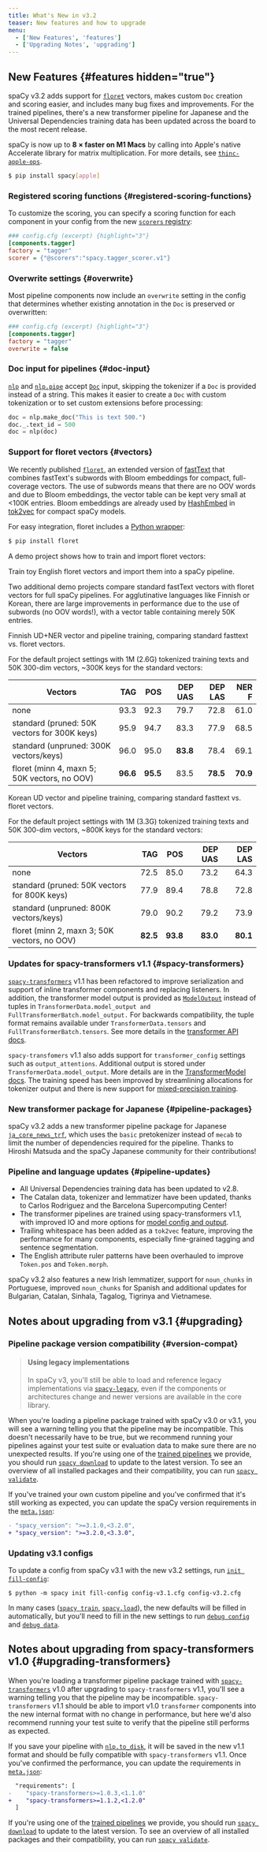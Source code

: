 ```yaml
---
title: What's New in v3.2
teaser: New features and how to upgrade
menu:
  - ['New Features', 'features']
  - ['Upgrading Notes', 'upgrading']
---
```


## New Features {#features hidden="true"}

spaCy v3.2 adds support for [`floret`](https://github.com/explosion/floret)
vectors, makes custom `Doc` creation and scoring easier, and includes many bug
fixes and improvements. For the trained pipelines, there's a new transformer
pipeline for Japanese and the Universal Dependencies training data has been
updated across the board to the most recent release.

<Infobox title="Improve performance for spaCy on Apple M1 with AppleOps" variant="warning" emoji="📣">

spaCy is now up to **8 &times; faster on M1 Macs** by calling into Apple's
native Accelerate library for matrix multiplication. For more details, see
[`thinc-apple-ops`](https://github.com/explosion/thinc-apple-ops).

```bash
$ pip install spacy[apple]
```

</Infobox>

### Registered scoring functions {#registered-scoring-functions}

To customize the scoring, you can specify a scoring function for each component
in your config from the new [`scorers` registry](/api/top-level#registry):

```ini
### config.cfg (excerpt) {highlight="3"}
[components.tagger]
factory = "tagger"
scorer = {"@scorers":"spacy.tagger_scorer.v1"}
```

### Overwrite settings {#overwrite}

Most pipeline components now include an `overwrite` setting in the config that
determines whether existing annotation in the `Doc` is preserved or overwritten:

```ini
### config.cfg (excerpt) {highlight="3"}
[components.tagger]
factory = "tagger"
overwrite = false
```

### Doc input for pipelines {#doc-input}

[`nlp`](/api/language#call) and [`nlp.pipe`](/api/language#pipe) accept
[`Doc`](/api/doc) input, skipping the tokenizer if a `Doc` is provided instead
of a string. This makes it easier to create a `Doc` with custom tokenization or
to set custom extensions before processing:

```python
doc = nlp.make_doc("This is text 500.")
doc._.text_id = 500
doc = nlp(doc)
```

### Support for floret vectors {#vectors}

We recently published [`floret`](https://github.com/explosion/floret), an
extended version of [fastText](https://fasttext.cc) that combines fastText's
subwords with Bloom embeddings for compact, full-coverage vectors. The use of
subwords means that there are no OOV words and due to Bloom embeddings, the
vector table can be kept very small at <100K entries. Bloom embeddings are
already used by [HashEmbed](https://thinc.ai/docs/api-layers#hashembed) in
[tok2vec](/api/architectures#tok2vec-arch) for compact spaCy models.

For easy integration, floret includes a
[Python wrapper](https://github.com/explosion/floret/blob/main/python/README.md):

```bash
$ pip install floret
```

A demo project shows how to train and import floret vectors:

<Project id="pipelines/floret_vectors_demo">

Train toy English floret vectors and import them into a spaCy pipeline.

</Project>

Two additional demo projects compare standard fastText vectors with floret
vectors for full spaCy pipelines. For agglutinative languages like Finnish or
Korean, there are large improvements in performance due to the use of subwords
(no OOV words!), with a vector table containing merely 50K entries.

<Project id="pipelines/floret_fi_core_demo">

Finnish UD+NER vector and pipeline training, comparing standard fasttext vs.
floret vectors.

For the default project settings with 1M (2.6G) tokenized training texts and 50K
300-dim vectors, ~300K keys for the standard vectors:

| Vectors                                      |      TAG |      POS |  DEP UAS |  DEP LAS |    NER F |
| -------------------------------------------- | -------: | -------: | -------: | -------: | -------: |
| none                                         |     93.3 |     92.3 |     79.7 |     72.8 |     61.0 |
| standard (pruned: 50K vectors for 300K keys) |     95.9 |     94.7 |     83.3 |     77.9 |     68.5 |
| standard (unpruned: 300K vectors/keys)       |     96.0 |     95.0 | **83.8** |     78.4 |     69.1 |
| floret (minn 4, maxn 5; 50K vectors, no OOV) | **96.6** | **95.5** |     83.5 | **78.5** | **70.9** |

</Project>

<Project id="pipelines/floret_ko_ud_demo">

Korean UD vector and pipeline training, comparing standard fasttext vs. floret
vectors.

For the default project settings with 1M (3.3G) tokenized training texts and 50K
300-dim vectors, ~800K keys for the standard vectors:

| Vectors                                      |      TAG |      POS |  DEP UAS |  DEP LAS |
| -------------------------------------------- | -------: | -------: | -------: | -------: |
| none                                         |     72.5 |     85.0 |     73.2 |     64.3 |
| standard (pruned: 50K vectors for 800K keys) |     77.9 |     89.4 |     78.8 |     72.8 |
| standard (unpruned: 800K vectors/keys)       |     79.0 |     90.2 |     79.2 |     73.9 |
| floret (minn 2, maxn 3; 50K vectors, no OOV) | **82.5** | **93.8** | **83.0** | **80.1** |

</Project>

### Updates for spacy-transformers v1.1 {#spacy-transformers}

[`spacy-transformers`](https://github.com/explosion/spacy-transformers) v1.1 has
been refactored to improve serialization and support of inline transformer
components and replacing listeners. In addition, the transformer model output is
provided as
[`ModelOutput`](https://huggingface.co/transformers/main_classes/output.html?highlight=modeloutput#transformers.file_utils.ModelOutput)
instead of tuples in
`TransformerData.model_output and FullTransformerBatch.model_output.` For
backwards compatibility, the tuple format remains available under
`TransformerData.tensors` and `FullTransformerBatch.tensors`. See more details
in the [transformer API docs](/api/architectures#TransformerModel).

`spacy-transfomers` v1.1 also adds support for `transformer_config` settings
such as `output_attentions`. Additional output is stored under
`TransformerData.model_output`. More details are in the
[TransformerModel docs](/api/architectures#TransformerModel). The training speed
has been improved by streamlining allocations for tokenizer output and there is
new support for [mixed-precision training](/api/architectures#TransformerModel).

### New transformer package for Japanese {#pipeline-packages}

spaCy v3.2 adds a new transformer pipeline package for Japanese
[`ja_core_news_trf`](/models/ja#ja_core_news_trf), which uses the `basic`
pretokenizer instead of `mecab` to limit the number of dependencies required for
the pipeline. Thanks to Hiroshi Matsuda and the spaCy Japanese community for
their contributions!

### Pipeline and language updates {#pipeline-updates}

- All Universal Dependencies training data has been updated to v2.8.
- The Catalan data, tokenizer and lemmatizer have been updated, thanks to Carlos
  Rodriguez and the Barcelona Supercomputing Center!
- The transformer pipelines are trained using spacy-transformers v1.1, with
  improved IO and more options for
  [model config and output](/api/architectures#TransformerModel).
- Trailing whitespace has been added as a `tok2vec` feature, improving the
  performance for many components, especially fine-grained tagging and sentence
  segmentation.
- The English attribute ruler patterns have been overhauled to improve
  `Token.pos` and `Token.morph`.

spaCy v3.2 also features a new Irish lemmatizer, support for `noun_chunks` in
Portuguese, improved `noun_chunks` for Spanish and additional updates for
Bulgarian, Catalan, Sinhala, Tagalog, Tigrinya and Vietnamese.

## Notes about upgrading from v3.1 {#upgrading}

### Pipeline package version compatibility {#version-compat}

> #### Using legacy implementations
>
> In spaCy v3, you'll still be able to load and reference legacy implementations
> via [`spacy-legacy`](https://github.com/explosion/spacy-legacy), even if the
> components or architectures change and newer versions are available in the
> core library.

When you're loading a pipeline package trained with spaCy v3.0 or v3.1, you will
see a warning telling you that the pipeline may be incompatible. This doesn't
necessarily have to be true, but we recommend running your pipelines against
your test suite or evaluation data to make sure there are no unexpected results.
If you're using one of the [trained pipelines](/models) we provide, you should
run [`spacy download`](/api/cli#download) to update to the latest version. To
see an overview of all installed packages and their compatibility, you can run
[`spacy validate`](/api/cli#validate).

If you've trained your own custom pipeline and you've confirmed that it's still
working as expected, you can update the spaCy version requirements in the
[`meta.json`](/api/data-formats#meta):

```diff
- "spacy_version": ">=3.1.0,<3.2.0",
+ "spacy_version": ">=3.2.0,<3.3.0",
```

### Updating v3.1 configs

To update a config from spaCy v3.1 with the new v3.2 settings, run
[`init fill-config`](/api/cli#init-fill-config):

```cli
$ python -m spacy init fill-config config-v3.1.cfg config-v3.2.cfg
```

In many cases ([`spacy train`](/api/cli#train),
[`spacy.load`](/api/top-level#spacy.load)), the new defaults will be filled in
automatically, but you'll need to fill in the new settings to run
[`debug config`](/api/cli#debug) and [`debug data`](/api/cli#debug-data).

## Notes about upgrading from spacy-transformers v1.0 {#upgrading-transformers}

When you're loading a transformer pipeline package trained with
[`spacy-transformers`](https://github.com/explosion/spacy-transformers) v1.0
after upgrading to `spacy-transformers` v1.1, you'll see a warning telling you
that the pipeline may be incompatible. `spacy-transformers` v1.1 should be able
to import v1.0 `transformer` components into the new internal format with no
change in performance, but here we'd also recommend running your test suite to
verify that the pipeline still performs as expected.

If you save your pipeline with [`nlp.to_disk`](/api/language#to_disk), it will
be saved in the new v1.1 format and should be fully compatible with
`spacy-transformers` v1.1. Once you've confirmed the performance, you can update
the requirements in [`meta.json`](/api/data-formats#meta):

```diff
  "requirements": [
-    "spacy-transformers>=1.0.3,<1.1.0"
+    "spacy-transformers>=1.1.2,<1.2.0"
  ]
```

If you're using one of the [trained pipelines](/models) we provide, you should
run [`spacy download`](/api/cli#download) to update to the latest version. To
see an overview of all installed packages and their compatibility, you can run
[`spacy validate`](/api/cli#validate).
